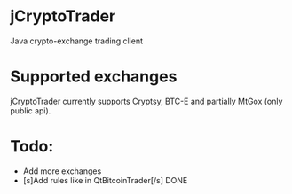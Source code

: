 jCryptoTrader
=========================
Java crypto-exchange trading client

# Supported exchanges
jCryptoTrader currently supports Cryptsy, BTC-E and partially MtGox (only public api).

# Todo:
* Add more exchanges
* [s]Add rules like in QtBitcoinTrader[/s] DONE
